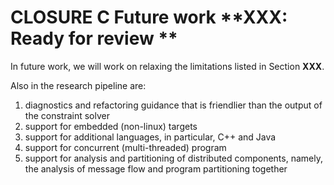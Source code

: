 # CLOSURE C Future work **XXX: Ready for review **

In future work, we will work on relaxing the limitations listed in Section **XXX**.

Also in the research pipeline are:
  
1. diagnostics and refactoring guidance that is friendlier than the output of
the constraint solver
2. support for embedded (non-linux) targets 
3. support for additional languages, in particular, C++ and Java 
4. support for concurrent (multi-threaded) program
5. support for analysis and partitioning of distributed components, namely, the analysis of message flow and program partitioning together

